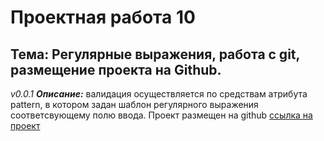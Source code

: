# Проектная работа 10
## Тема: Регулярные выражения, работа с git, размещение проекта на Github.
*v0.0.1*
**_Описание:_** валидация осуществляется по средствам атрибута pattern, в котором задан шаблон регулярного выражения соответсвующему полю ввода.
Проект размещен на github [ссылка на проект](https://github.com/Manhetn/Manhetn.github.io.git)
